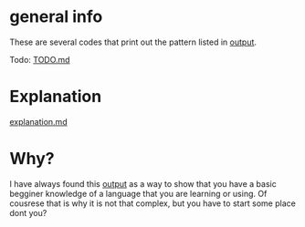 # general info

These are several codes that print out the pattern listed in [output](./information/output).

Todo: [TODO.md](./information/TODO.md)

# Explanation

[explanation.md](./information/explanation.md)

# Why?

I have always found this [output](./information/output.md) as a way to show that you have a basic begginer knowledge of a language that you are learning or using. Of cousrese that is why it is not that complex, but you have to start some place dont you?
